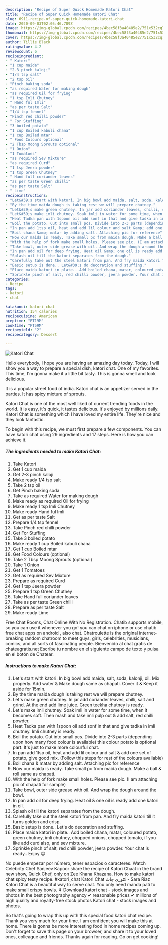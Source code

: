 ```yaml
---
description: "Recipe of Super Quick Homemade Katori Chat"
title: "Recipe of Super Quick Homemade Katori Chat"
slug: 6911-recipe-of-super-quick-homemade-katori-chat
date: 2020-09-03T02:05:46.789Z
image: https://img-global.cpcdn.com/recipes/4bec58f3a40485e2/751x532cq70/katori-chat-recipe-main-photo.jpg
thumbnail: https://img-global.cpcdn.com/recipes/4bec58f3a40485e2/751x532cq70/katori-chat-recipe-main-photo.jpg
cover: https://img-global.cpcdn.com/recipes/4bec58f3a40485e2/751x532cq70/katori-chat-recipe-main-photo.jpg
author: Tillie Black
ratingvalue: 4.2
reviewcount: 6
recipeingredient:
- " Katori"
- "1 cup maida"
- "2-3 pinch kaloji"
- "1/4 tsp salt"
- "2 tsp oil"
- "Pinch baking soda"
- "as required Water for making dough"
- "as required Oil for frying"
- "1 tsp Imli Chutney"
- " Hand ful Imli"
- "as per taste Salt"
- "1/4 tsp fennel"
- "Pinch red chilli powder"
- " For Stuffing"
- "3 boiled potato"
- "1 cup Boiled kabuli chana"
- "1 cup Boiled mtar"
- " Food Colours optional"
- "2 Tbsp Moong Sprouts optional"
- "1 Onion"
- "1 Tomatoes"
- "as required Sev Mixture"
- "as required Curd"
- "1 tsp Jeera powder"
- "1 tsp Green Chutney"
- " Hand full coriander leaves"
- "as per taste Green chilli"
- "as per taste Salt"
- " Lime"
recipeinstructions:
- "Let&#39;s start with katori. In big bowl add maida, salt, soda, kalonji, oil. Mix properly. Add water &amp; Make dough same as chapati. Cover it &amp; Keep it aside for 15min."
- "By the time maida dough is taking rest we will prepare chutney."
- "Let&#39;s make green chutney. In jar add coriander leaves, chilli, salt and grind. At the end add lime juice. Green teekha chutney is ready."
- "Let&#39;s make imli chutney. Soak imli in water for some time, when it becomes soft. Then mash and take imli pulp out &amp; add salt, red chilli powder."
- "Heat Tadka pan with 1spoon oil add sonf in that and give tadka in imli chutney. Imli chutney is ready."
- "Boil the potato. Cut into small pcs. Divide into 2-3 parts (depending upon how many food colour is available) this colour potato is optional part. It&#39;s just to make more colourful chat."
- "In pan add 1tsp oil, heat and add lil colour and salt &amp; add one set of potato, give good mix. (Follow this steps for rest of the colours available)"
- "Boil chana &amp; matar by adding salt. Attaching pic for reference"
- "Now our maida is ready. Take small pc from maida dough. Make a ball &amp; roll same as chapati."
- "With the help of fork make small holes. Please see pic. (I am attaching pic of chapati for sample)"
- "Take bowl, outer side grease with oil. And wrap the dough around the bowl."
- "In pan add oil for deep frying. Heat oil &amp; one oil is ready add one katori in oil."
- "Splash oil till the katori separates from the dough."
- "Carefully take out the steel katori from pan. And fry maida katori till it turns golden and crisp."
- "Basic setup is done.. Let&#39;s do decoration and stuffing."
- "Place maida katori in plate.. Add boiled chana, matar, coloured potato, green chutney, imli chutney, chopped onions, chopped tomato, if you like add curd also, and sev mixture."
- "Sprinkle pinch of salt, red chilli powder, jeera powder. Your chat is ready.. Enjoy 😊"
categories:
- Recipe
tags:
- katori
- chat

katakunci: katori chat 
nutrition: 154 calories
recipecuisine: American
preptime: "PT19M"
cooktime: "PT59M"
recipeyield: "2"
recipecategory: Dessert

---
```



![Katori Chat](https://img-global.cpcdn.com/recipes/4bec58f3a40485e2/751x532cq70/katori-chat-recipe-main-photo.jpg)

Hello everybody, I hope you are having an amazing day today. Today, I will show you a way to prepare a special dish, katori chat. One of my favorites. This time, I'm gonna make it a little bit tasty. This is gonna smell and look delicious.

It is a popular street food of india. Katori chat is an appetizer served in the parties. It has spicy mixture of sprouts.

Katori Chat is one of the most well liked of current trending foods in the world. It is easy, it's quick, it tastes delicious. It's enjoyed by millions daily. Katori Chat is something which I have loved my entire life. They're nice and they look fantastic.


To begin with this recipe, we must first prepare a few components. You can have katori chat using 29 ingredients and 17 steps. Here is how you can achieve it.

<!--inarticleads1-->

##### The ingredients needed to make Katori Chat:

1. Take  Katori
1. Get 1 cup maida
1. Get 2-3 pinch kaloji
1. Make ready 1/4 tsp salt
1. Take 2 tsp oil
1. Get Pinch baking soda
1. Take as required Water for making dough
1. Make ready as required Oil for frying
1. Make ready 1 tsp Imli Chutney
1. Make ready  Hand ful Imli
1. Get as per taste Salt
1. Prepare 1/4 tsp fennel
1. Take Pinch red chilli powder
1. Get  For Stuffing
1. Take 3 boiled potato
1. Make ready 1 cup Boiled kabuli chana
1. Get 1 cup Boiled mtar
1. Get  Food Colours (optional)
1. Take 2 Tbsp Moong Sprouts (optional)
1. Take 1 Onion
1. Get 1 Tomatoes
1. Get as required Sev Mixture
1. Prepare as required Curd
1. Get 1 tsp Jeera powder
1. Prepare 1 tsp Green Chutney
1. Take  Hand full coriander leaves
1. Take as per taste Green chilli
1. Prepare as per taste Salt
1. Make ready  Lime


Free Chat Rooms, Chat Online With No Registration. Chatib supports mobile, so you can use it whenever you go! you can chat on iphone or use chatib free chat apps on android , also chat. Chatroulette is the original internet-breaking random chatroom to meet guys, girls, celebrities, musicians, comics, and all sorts of fascinating people. Bienvenido al chat gratis de chateagratis.net Escribe tu nombre en el siguiente campo de texto y pulsa en el botón de Chatear. 

<!--inarticleads2-->

##### Instructions to make Katori Chat:

1. Let&#39;s start with katori. In big bowl add maida, salt, soda, kalonji, oil. Mix properly. Add water &amp; Make dough same as chapati. Cover it &amp; Keep it aside for 15min.
1. By the time maida dough is taking rest we will prepare chutney.
1. Let&#39;s make green chutney. In jar add coriander leaves, chilli, salt and grind. At the end add lime juice. Green teekha chutney is ready.
1. Let&#39;s make imli chutney. Soak imli in water for some time, when it becomes soft. Then mash and take imli pulp out &amp; add salt, red chilli powder.
1. Heat Tadka pan with 1spoon oil add sonf in that and give tadka in imli chutney. Imli chutney is ready.
1. Boil the potato. Cut into small pcs. Divide into 2-3 parts (depending upon how many food colour is available) this colour potato is optional part. It&#39;s just to make more colourful chat.
1. In pan add 1tsp oil, heat and add lil colour and salt &amp; add one set of potato, give good mix. (Follow this steps for rest of the colours available)
1. Boil chana &amp; matar by adding salt. Attaching pic for reference
1. Now our maida is ready. Take small pc from maida dough. Make a ball &amp; roll same as chapati.
1. With the help of fork make small holes. Please see pic. (I am attaching pic of chapati for sample)
1. Take bowl, outer side grease with oil. And wrap the dough around the bowl.
1. In pan add oil for deep frying. Heat oil &amp; one oil is ready add one katori in oil.
1. Splash oil till the katori separates from the dough.
1. Carefully take out the steel katori from pan. And fry maida katori till it turns golden and crisp.
1. Basic setup is done.. Let&#39;s do decoration and stuffing.
1. Place maida katori in plate.. Add boiled chana, matar, coloured potato, green chutney, imli chutney, chopped onions, chopped tomato, if you like add curd also, and sev mixture.
1. Sprinkle pinch of salt, red chilli powder, jeera powder. Your chat is ready.. Enjoy 😊


No puede empezar por número, tener espacios o caracteres. Watch Celebrity Chef Sanjeev Kapoor share the recipe of Katori Chaat in the brand new show, Quick Chef, only on Zee Khana Khazana. How to make katori chat spicy testy recipe. #katori_chat Katori Chat کٹوری چاٹ - Sara Riaz Katori Chat is a beautiful way to serve chat. You only need manda pati to make small crispy bowls. ⬇ Download katori chat - stock images and photos in the best photography agency ✔ reasonable prices ✔ millions of high quality and royalty-free stock photos Katori chat - stock images and photos. 

So that's going to wrap this up with this special food katori chat recipe. Thank you very much for your time. I am confident you will make this at home. There is gonna be more interesting food in home recipes coming up. Don't forget to save this page on your browser, and share it to your loved ones, colleague and friends. Thanks again for reading. Go on get cooking!
